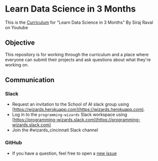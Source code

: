 # Learn Data Science in 3 Months

This is the [Curriculum](./curriculum.md) for "Learn Data Science in 3 Months" By Siraj Raval on Youtube

## Objective

This repository is for working through the curriculum and a place where everyone can submit their projects and ask questions about what they're working on.

## Communication

### Slack

- Request an invitation to the School of AI slack group using [https://wizards.herokuapp.com](https://wizards.herokuapp.com).
- Log in to the `programming-wizards` Slack workspace using [https://programming-wizards.slack.com](https://programming-wizards.slack.com)
- Join the #wizards_cincinnati Slack channel

### GitHub

- If you have a question, feel free to open a [new issue](https://github.com/cincyai/Learn_Data_Science_in_3_Months/issues)
